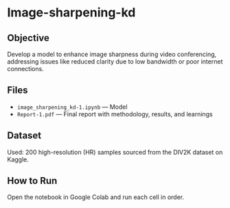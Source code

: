 # Image-sharpening-kd

## Objective
Develop a model to enhance image sharpness during video conferencing, addressing issues 
like reduced clarity due to low bandwidth or poor internet connections.

## Files
- `image_sharpening_kd-1.ipynb` — Model 
- `Report-1.pdf` — Final report with methodology, results, and learnings

## Dataset
Used: 200 high-resolution (HR) samples sourced from the DIV2K dataset on Kaggle.

## How to Run
Open the notebook in Google Colab  and run each cell in order.

